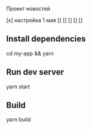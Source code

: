 Проект новостей

[x] настройка 1 мая
[]
[]
[]
[]
[]




## Install dependencies

cd my-app &&
yarn

## Run dev server

yarn start

## Build

yarn build


